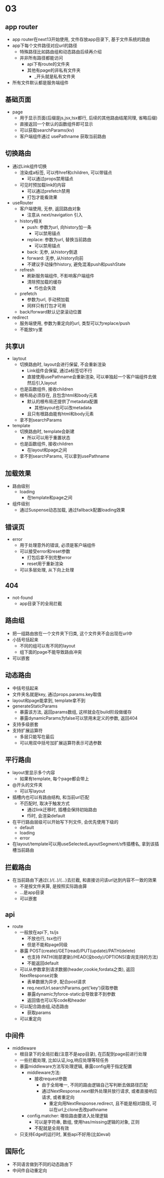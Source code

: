 # 03

## app router
* app router在next13开始使用, 文件存放app目录下, 基于文件系统的路由
* app下每个文件路径对应url的路径 
    * 特殊路径比如路由组和动态路由后续再介绍
    * 并非所有路径都能访问
        * api下有route的文件夹
        * 其他有page的非私有文件夹
            * _开头就是私有文件夹
* 所有文件默认都是服务端组件
## 基础页面
* page
    * 用于显示页面(后缀是js,jsx,tsx都行, 后续的其他路由结尾同理, 省略后缀)
    * 直接返回一个默认的函数组件即可显示
    * 可以获取searchParams(kv)
    * 客户端组件通过 usePathname 获取当前路由
## 切换路由
* 通过Link组件切换
    * 渲染成a标签, 可以传href和children, 可以带锚点
        * 可以通过props禁用锚点
    * 可见时预加载link的内容
        * 可以通过prefetch禁用
        * 打包才能看效果
* useRouter
    * 客户端使用, 无参, 返回路由对象
        * 注意从 next/navigation 引入
    * history相关
        * push: 参数为url, 向history加一条
            * 可以禁用锚点
        * replace: 参数为url, 替换当前路由
            * 可以禁用锚点
        * back: 无参, 从history倒退
        * forward: 无参, 从history向前
        * 不建议手动操作history, 避免混淆push和pushState
    * refresh
        * 刷新服务端组件, 不影响客户端组件
        * 清除预加载的缓存
            * f5也会失效
    * prefetch
        * 参数为url, 手动预加载
        * 同样只有打包才可用
    * back/forward默认记录滚动位置
* redirect
    * 服务端使用, 参数为重定向的url, 类型可以为replace/push
    * 不能放try里
## 共享UI
* laytout
    * 切换路由时, layout会进行保留, 不会重新渲染
        * Link组件会保留, 通过a标签切不行
        * 直接使用usePathname会重新渲染, 可以单独起一个客户端组件去做然后引入layout
    * 也是函数组件, 接收children
    * 根布局必须存在, 且包含html和body元素
        * 默认的根布局还提供了metadata配置
            * 其他layout也可以改metadata
        * 且只有根路由能有html和body元素
    * 拿不到searchParams
* template
    * 切换路由时, template会新建
        * 所以可以用于重置状态
    * 也是函数组件, 接收children
        * 在layout和page之间
    * 拿不到searchParams, 可以拿到usePathname
## 加载效果
* 路由级别
    * loading
        * 在template和page之间
* 组件级别
    * 通过Suspense动态加载, 通过fallback配置loading效果
## 错误页
* error
    * 用于处理意外的错误, 必须是客户端组件
    * 可以接受error和reset参数
        * 打包后拿不到完整error
        * reset用于重新渲染
    * 可以多层处理, 从下向上处理
## 404
* not-found
    * app目录下的全局拦截
## 路由组
* 把一组路由放在一个文件夹下归类, 这个文件夹不会出现在url中
* 小括号括起来
    * 不同的组可以有不同的layout
    * 组下面的page不能导致路由冲突
* 可以嵌套
## 动态路由
* 中括号括起来
* 文件夹名就是key, 通过props.params.key取值
* layout和page能拿到, template拿不到
* generateStaticParams
    * 暴露该方法, 返回params数组, 这样就会在build阶段做缓存
    * 暴露dynamicParams为false可以禁用未定义的参数, 返回404
* 支持多级嵌套
* 支持扩展运算符
    * 多层只能写在最后
    * 可以用双中括号加扩展运算符表示可选参数
## 平行路由
* layout里显示多个内容
    * 如果有template, 每个page都会带上
* @开头的文件夹
    * 可以写layout
* 插槽内也可以有路由结构, 和当前url匹配
    * 不匹配时, 取决于触发方式
        * 通过link迁移时, 插槽会保持初始路由
        * f5时, 会渲染default
* 在平行路由层级可以开始写下列文件, 会优先使用下级的
    * default
    * loading
    * error
* 在layout/template可以用useSelectedLayoutSegment/s传插槽名, 拿到该插槽当前路由
## 拦截路由
* 在当前路由下通过(.)/(..)/(...)去拦截, 和直接访问该url达到内容不一致的效果
    * 不是按文件夹算, 是按照实际路由算
    * ...是app目录
    * 可以嵌套
## api
* route
    * 一般放在api下, ts/js
        * 不放也行, tsx也行
        * 但是不能和page同级
    * 暴露 POST(create)/GET(read)/PUT(update)/PATH(delete)
        * 也支持 PATH(局部更新)/HEAD(没body)/OPTIONS(查询支持的方法)
        * 不能返回default
    * 可以从参数拿到请求数据(header,cookie,fordata之类), 返回NextResponse对象
        * 表单数据为异步, 配合post请求
        * req.nextUrl.searchParams.get('key')获取参数
        * 暴露dynamic为force-static会导致拿不到参数
        * 返回值也可以写code和header
    * 可以配合路由组,动态路由
        * 获取params
    * 可以重定向
## 中间件
* middleware
    * 根目录下的全局拦截(注意不是app目录), 在匹配到page前进行处理
    * 一些拦截处理, 比如认证,log,响应处理等轻任务
    * 暴露middleware方法写处理逻辑, 暴露config用于指定配置
        * middleware方法:
            * 接收request参数
                * 由于全局唯一, 不同的路由逻辑自己写判断去做路径匹配
                * 通过NextResponse.next额外处理并放行请求, 或者直接响应请求, 或者重定向
                    * 重定向用NextResponse.redirect, 且不能是相对路径, 可以在url上clone去改pathname
        * config.matcher: 哪些路由要进入处理逻辑
            * 可以是字符串, 数组, 使用has/missing逻辑的对象, 正则
            * 不配就是全局有效
    * 只支持Edge的运行时, 某些api不好用(比如eval)
## 国际化
* 不同语言做到不同的动态路由下
* 中间件自动重定向